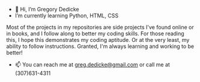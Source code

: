 - 👋 Hi, I’m Gregory Dedicke
- I’m currently learning Python, HTML, CSS

Most of the projects in my repositories are side projects I've found online or in books, and I follow along to better my coding skills. 
For those reading this, I hope this demonstrates my coding aptitude. Or at the very least, my ability to follow instructions.
Granted, I'm always learning and working to be better!
- 📫 You can reach me at greg.dedicke@gmail.com or call me at (307)631-4311

<!---
Renegade1911/Renegade1911 is a ✨ special ✨ repository because its `README.md` (this file) appears on your GitHub profile.
You can click the Preview link to take a look at your changes.
--->
